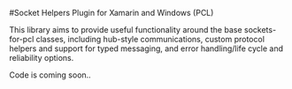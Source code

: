 #Socket Helpers Plugin for Xamarin and Windows (PCL)

This library aims to provide useful functionality around the base sockets-for-pcl classes, including hub-style communications, custom protocol helpers and support for typed messaging, and error handling/life cycle and reliability options. 

Code is coming soon.. 